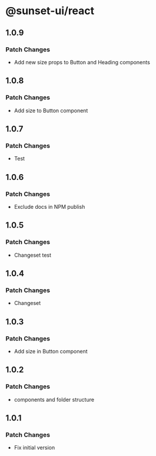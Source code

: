 # @sunset-ui/react

## 1.0.9

### Patch Changes

- Add new size props to Button and Heading components

## 1.0.8

### Patch Changes

- Add size to Button component

## 1.0.7

### Patch Changes

- Test

## 1.0.6

### Patch Changes

- Exclude docs in NPM publish

## 1.0.5

### Patch Changes

- Changeset test

## 1.0.4

### Patch Changes

- Changeset

## 1.0.3

### Patch Changes

- Add size in Button component

## 1.0.2

### Patch Changes

- components and folder structure

## 1.0.1

### Patch Changes

- Fix initial version
